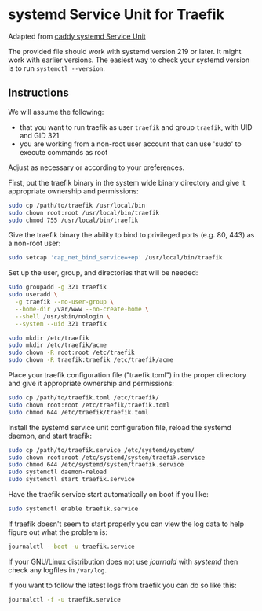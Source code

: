 # systemd Service Unit for Traefik

Adapted from [caddy systemd Service Unit](https://github.com/mholt/caddy/tree/e2635666730e24bfbc2408811be089502338cbc4/dist/init/linux-systemd)

The provided file should work with systemd version 219 or later. It might work with earlier versions.
The easiest way to check your systemd version is to run `systemctl --version`.

## Instructions

We will assume the following:

* that you want to run traefik as user `traefik` and group `traefik`, with UID and GID 321
* you are working from a non-root user account that can use 'sudo' to execute commands as root

Adjust as necessary or according to your preferences.

First, put the traefik binary in the system wide binary directory and give it
appropriate ownership and permissions:

```bash
sudo cp /path/to/traefik /usr/local/bin
sudo chown root:root /usr/local/bin/traefik
sudo chmod 755 /usr/local/bin/traefik
```

Give the traefik binary the ability to bind to privileged ports (e.g. 80, 443) as a non-root user:

```bash
sudo setcap 'cap_net_bind_service=+ep' /usr/local/bin/traefik
```

Set up the user, group, and directories that will be needed:

```bash
sudo groupadd -g 321 traefik
sudo useradd \
  -g traefik --no-user-group \
  --home-dir /var/www --no-create-home \
  --shell /usr/sbin/nologin \
  --system --uid 321 traefik

sudo mkdir /etc/traefik
sudo mkdir /etc/traefik/acme
sudo chown -R root:root /etc/traefik
sudo chown -R traefik:traefik /etc/traefik/acme
```

Place your traefik configuration file ("traefik.toml") in the proper directory
and give it appropriate ownership and permissions:

```bash
sudo cp /path/to/traefik.toml /etc/traefik/
sudo chown root:root /etc/traefik/traefik.toml
sudo chmod 644 /etc/traefik/traefik.toml
```

Install the systemd service unit configuration file, reload the systemd daemon,
and start traefik:

```bash
sudo cp /path/to/traefik.service /etc/systemd/system/
sudo chown root:root /etc/systemd/system/traefik.service
sudo chmod 644 /etc/systemd/system/traefik.service
sudo systemctl daemon-reload
sudo systemctl start traefik.service
```

Have the traefik service start automatically on boot if you like:

```bash
sudo systemctl enable traefik.service
```

If traefik doesn't seem to start properly you can view the log data to help figure out what the problem is:

```bash
journalctl --boot -u traefik.service
```

If your GNU/Linux distribution does not use *journald* with *systemd* then check any logfiles in `/var/log`.

If you want to follow the latest logs from traefik you can do so like this:

```bash
journalctl -f -u traefik.service
```